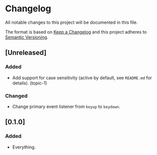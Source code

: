 # Changelog
All notable changes to this project will be documented in this file.

The format is based on [Keep a Changelog](http://keepachangelog.com/) and this project adheres to [Semantic Versioning](http://semver.org/).

## [Unreleased]
### Added
- Add support for case sensitivity (active by default, see `README.md` for details). (topic-1)

### Changed
- Change primary event listener from `keyup` to `keydown`.

## [0.1.0]
### Added
- Everything.
